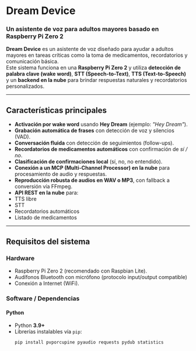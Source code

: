 # Dream Device  
### Un asistente de voz para adultos mayores basado en Raspberry Pi Zero 2  

**Dream Device** es un asistente de voz diseñado para ayudar a adultos mayores en tareas críticas como la toma de medicamentos, recordatorios y comunicación básica.  
Este sistema funciona en una **Raspberry Pi Zero 2** y utiliza **detección de palabra clave (wake word)**, **STT (Speech-to-Text)**, **TTS (Text-to-Speech)** y un **backend en la nube** para brindar respuestas naturales y recordatorios personalizados.  

---

## Características principales  

-  **Activación por wake word** usando **Hey Dream** (ejemplo: *"Hey Dream"*).  
-  **Grabación automática de frases** con detección de voz y silencios (VAD).  
-  **Conversación fluida** con detección de seguimientos (follow-ups).  
-  **Recordatorios de medicamentos automáticos** con confirmación de *sí / no*.  
-  **Clasificación de confirmaciones local** (sí, no, no entendido).  
-  **Conexión a un MCP (Multi-Channel Processor) en la nube** para procesamiento de audio y respuestas.  
-  **Reproducción robusta de audios en WAV o MP3**, con fallback a conversión vía FFmpeg.  
-  **API REST en la nube** para:  
  - TTS libre  
  - STT  
  - Recordatorios automáticos  
  - Listado de medicamentos  

---

## Requisitos del sistema  

### Hardware  
- Raspberry Pi Zero 2 (recomendado con Raspbian Lite).    
- Audífonos Bluetooth con micrófono (protocolo input/output compatible)  
- Conexión a Internet (WiFi).  

### Software / Dependencias  

#### Python  
- Python **3.9+**  
- Librerías instalables vía `pip`:  
  ```bash
  pip install pvporcupine pyaudio requests pydub statistics
